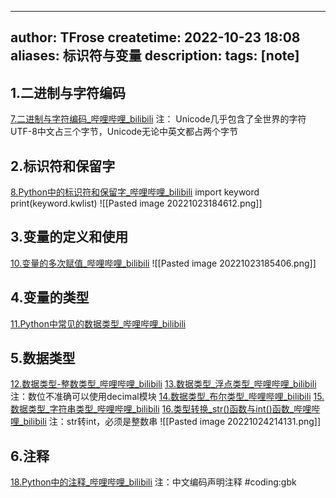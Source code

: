 
---
author: TFrose
createtime: 2022-10-23 18:08
aliases: 标识符与变量
description:
tags: [note]
---

## 1.二进制与字符编码
[7.二进制与字符编码_哔哩哔哩_bilibili](https://www.bilibili.com/video/BV1wD4y1o7AS/?p=8&spm_id_from=pageDriver&vd_source=2029b6b0b60ecbc6cf63989bfa56dd26)
注： Unicode几乎包含了全世界的字符
UTF-8中文占三个字节，Unicode无论中英文都占两个字节

## 2.标识符和保留字
[8.Python中的标识符和保留字_哔哩哔哩_bilibili](https://www.bilibili.com/video/BV1wD4y1o7AS/?p=9&spm_id_from=pageDriver&vd_source=2029b6b0b60ecbc6cf63989bfa56dd26)
import keyword
print(keyword.kwlist)
![[Pasted image 20221023184612.png]]

## 3.变量的定义和使用
[10.变量的多次赋值_哔哩哔哩_bilibili](https://www.bilibili.com/video/BV1wD4y1o7AS/?p=11&spm_id_from=pageDriver&vd_source=2029b6b0b60ecbc6cf63989bfa56dd26)
![[Pasted image 20221023185406.png]]

## 4.变量的类型
[11.Python中常见的数据类型_哔哩哔哩_bilibili](https://www.bilibili.com/video/BV1wD4y1o7AS/?p=12&spm_id_from=pageDriver&vd_source=2029b6b0b60ecbc6cf63989bfa56dd26)

## 5.数据类型
[12.数据类型-整数类型_哔哩哔哩_bilibili](https://www.bilibili.com/video/BV1wD4y1o7AS/?p=13&spm_id_from=pageDriver&vd_source=2029b6b0b60ecbc6cf63989bfa56dd26)
[13.数据类型_浮点类型_哔哩哔哩_bilibili](https://www.bilibili.com/video/BV1wD4y1o7AS/?p=14&spm_id_from=pageDriver&vd_source=2029b6b0b60ecbc6cf63989bfa56dd26)
注：数位不准确可以使用decimal模块
[14.数据类型_布尔类型_哔哩哔哩_bilibili](https://www.bilibili.com/video/BV1wD4y1o7AS/?p=15&spm_id_from=pageDriver&vd_source=2029b6b0b60ecbc6cf63989bfa56dd26)
[15.数据类型_字符串类型_哔哩哔哩_bilibili](https://www.bilibili.com/video/BV1wD4y1o7AS/?p=16&spm_id_from=pageDriver&vd_source=2029b6b0b60ecbc6cf63989bfa56dd26)
[16.类型转换_str()函数与int()函数_哔哩哔哩_bilibili](https://www.bilibili.com/video/BV1wD4y1o7AS/?p=17&spm_id_from=333.999.header_right.history_list.click&vd_source=2029b6b0b60ecbc6cf63989bfa56dd26)
注：str转int，必须是整数串
![[Pasted image 20221024214131.png]]
## 6.注释
[18.Python中的注释_哔哩哔哩_bilibili](https://www.bilibili.com/video/BV1wD4y1o7AS/?p=19&spm_id_from=pageDriver&vd_source=2029b6b0b60ecbc6cf63989bfa56dd26)
注：中文编码声明注释  \#coding:gbk
